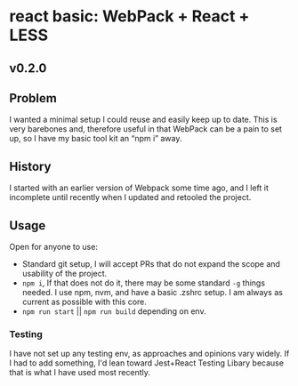 # react basic: WebPack + React + LESS

## v0.2.0

## Problem

I wanted a minimal setup I could reuse and easily keep up to date. This is very barebones and, therefore useful in that WebPack can be a pain to set up, so I have my basic tool kit an “npm i” away.

## History

I started with an earlier version of Webpack some time ago, and I left it incomplete until recently when I updated and retooled the project. 

## Usage

Open for anyone to use:

* Standard git setup, I will accept PRs that do not expand the scope and usability of the project. 
* `npm i`, If that does not do it, there may be some standard `-g` things needed. I use npm, nvm, and have a basic .zshrc setup. I am always as current as possible with this core. 
* `npm run start` || `npm run build` depending on env. 

### Testing
 I have not set up any testing env, as approaches and opinions vary widely. If I had to add something, I'd lean toward Jest+React Testing Libary because that is what I have used most recently. 
